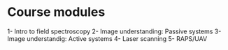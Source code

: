 # Course modules

 1- Intro to field spectroscopy
 2- Image understanding: Passive systems
 3- Image understandig: Active systems
 4- Laser scanning
 5- RAPS/UAV


